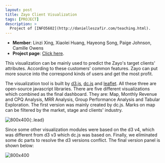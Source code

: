 ```yaml
---
layout: post
title: Zayo Client Visualization
tags: [PROJECT]
description: >
  Project of [INFO5602](http://danielleszafir.com/teaching.html).
---
```

- **Member**: Linzi Xing, Xiaolei Huang, Hayeong Song, Paige Johnson, Camille Owens
- **Project page**: [Click here](https://github.com/INFO-4602-5602/project1-zayo-project1).

This visualization can be mainly used to predict the Zayo's target clients' attributes. According to these customers' common features. Zayo can put more source into the correspond kinds of users and get the most profit.

The visualization tool is built by [d3.js](https://d3js.org/), [dc.js](https://dc-js.github.io/dc.js/) and [leaflet](http://leafletjs.com/). All these three are open-source javascript libraries. There are five different visualizations which combined as the final dashboard. They are: Map, Monthly Revenue and CPQ Analysis, MRR Analysis, Group Performance Analysis and Tabular Exploration. The first version was mainly created by dc.js. Marks on map can be filtered by the market, stage and clients' industry.

![800x400](http://deanxing.net/public/img/zayo1.png "Version 1 with dc.js"){:.lead}

Since some other visualization modules were based on the d3 v4, which was different from d3 v3 which dc.js was based on. Finally, we eliminated some dc parts to resolve the d3 versions conflict. The final version panel is shown below:

![800x400](http://deanxing.net/public/img/zayo2.png "Final Version")
